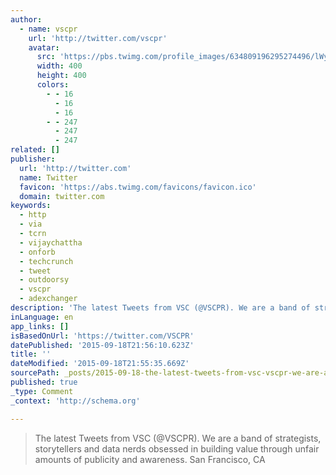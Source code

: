 ```yaml
---
author:
  - name: vscpr
    url: 'http://twitter.com/vscpr'
    avatar:
      src: 'https://pbs.twimg.com/profile_images/634809196295274496/lWyvKJSH_400x400.png'
      width: 400
      height: 400
      colors:
        - - 16
          - 16
          - 16
        - - 247
          - 247
          - 247
related: []
publisher:
  url: 'http://twitter.com'
  name: Twitter
  favicon: 'https://abs.twimg.com/favicons/favicon.ico'
  domain: twitter.com
keywords:
  - http
  - via
  - tcrn
  - vijaychattha
  - onforb
  - techcrunch
  - tweet
  - outdoorsy
  - vscpr
  - adexchanger
description: 'The latest Tweets from VSC (@VSCPR). We are a band of strategists, storytellers and data nerds obsessed in building value through unfair amounts of publicity and awareness. San Francisco, CA'
inLanguage: en
app_links: []
isBasedOnUrl: 'https://twitter.com/VSCPR'
datePublished: '2015-09-18T21:56:10.623Z'
title: ''
dateModified: '2015-09-18T21:55:35.669Z'
sourcePath: _posts/2015-09-18-the-latest-tweets-from-vsc-vscpr-we-are-a-band-of-strate.md
published: true
_type: Comment
_context: 'http://schema.org'

---
```

> The latest Tweets from VSC &lpar;&commat;VSCPR&rpar;&period; We are a band of strategists&comma; storytellers and data nerds obsessed in building value through unfair amounts of publicity and awareness&period; San Francisco&comma; CA